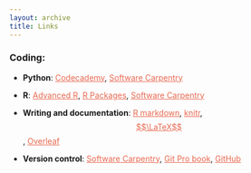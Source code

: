 ```yaml
---
layout: archive
title: Links
---
```


<style>

a {
  color: #e86850;
}

a:hover {
  color: #ffd800;
}

</style>

### Coding:

- **Python**: <a href="http://www.codecademy.com/" target="_blank">Codecademy</a>,
<a href="http://swcarpentry.github.io/python-novice-inflammation/" target="_blank">Software Carpentry</a>

- **R**: <a href="http://adv-r.had.co.nz/" target="_blank">Advanced R</a>,
<a href="http://r-pkgs.had.co.nz/" target="_blank">R Packages</a>,
<a href="http://swcarpentry.github.io/r-novice-inflammation/" target="_blank">Software Carpentry</a>

- **Writing and documentation**: <a href="http://rmarkdown.rstudio.com/" target="_blank">R markdown</a>,
<a href="http://yihui.name/knitr/" target="_blank">knitr</a>,
<a href="http://en.wikibooks.org/wiki/LaTeX" target="_blank">$$\LaTeX$$</a>,
<a href="https://www.overleaf.com/" target="_blank">Overleaf</a>

- **Version control**: <a href="http://swcarpentry.github.io/git-novice/" target="_blank">Software Carpentry</a>,
<a href="https://git-scm.com/book/en/v2" target="_blank">Git Pro book</a>,
<a href="https://github.com/" target="_blank">GitHub</a>
